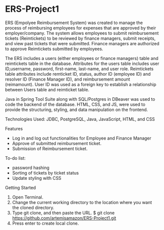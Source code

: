 # ERS-Project1

ERS (Empolyee Reimbursement System) was created to manage the process of reimbursing employees for expenses that are approved by their employer/company. The system allows employees to submit reimbursement tickets (Reimtickets) to be reviewed by finance managers, submit receipts, and view past tickets that were submitted. Finance managers are authorized to approve Reimtickets submitted by employees. 

The ERS includes a users (either employees or finance managers) table and reimtickets table in the database. Attributes for the users table includes user ID,username, password, first-name, last-name, and user role. Reimtickets table attributes include remticket ID, status, author ID (employee ID) and resolver ID (Finance Manager ID), and reimbursement amount (reimamount). User ID was used as a foreign key to establish a relationship between Users table and reimticket table. 

Java in Spring Tool Suite along with SQL/Postgres in DBeaver was used to code the backend of the database. HTML, CSS, and JS, were used to provide the structuring, styling, and data manipulation on the frontend.  

Technologies Used:
JDBC, PostgreSQL, Java, JavaScript, HTML, and CSS

Features
* Log in and log out functionalities for Employee and Finance Manager
* Approve of submitted reimbursement ticket.
* Submission of Reimbursement ticket.

To-do list:
* password hashing
* Sorting of tickets by ticket status
* Update styling with CSS

Getting Started
1. Open Terminal.
2. Change the current working directory to the location where you want the cloned directory.
3. Type git clone, and then paste the URL.
      $ git clone https://github.com/artemisamazon/ERS-Project1.git
4. Press enter to create local clone. 
